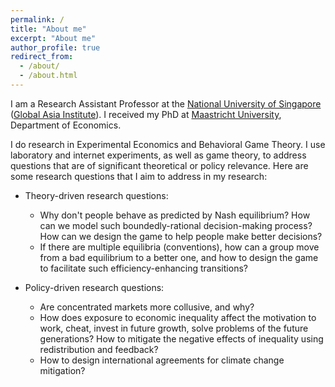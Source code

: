 ```yaml
---
permalink: /
title: "About me"
excerpt: "About me"
author_profile: true
redirect_from: 
  - /about/
  - /about.html
---
```


I am a Research Assistant Professor at the [National University of Singapore](https://www.nus.edu.sg/) ([Global Asia Institute](https://www.gai.nus.edu.sg/)). I received my PhD at [Maastricht University](http://www.maastrichtuniversity.nl/), Department of Economics.


I do research in Experimental Economics and Behavioral Game Theory. I use laboratory and internet experiments, as well as game theory, to address questions that are of significant theoretical or policy relevance. Here are some research questions that I aim to address in my research:

- Theory-driven research questions:
  -  Why don't people behave as predicted by Nash equilibrium? How can we model such boundedly-rational decision-making process? How can we design the game to help people make better decisions?
  -  If there are multiple equilibria (conventions), how can a group move from a bad equilibrium to a better one, and how to design the game to facilitate such efficiency-enhancing transitions?

- Policy-driven research questions:
  - Are concentrated markets more collusive, and why?
  - How does exposure to economic inequality affect the motivation to work, cheat, invest in future growth, solve problems of the future generations? How to mitigate the negative effects of inequality using redistribution and feedback?
  - How to design international agreements for climate change mitigation? 
